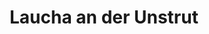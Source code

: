 ---
title: Laucha an der Unstrut
url: /laucha-an-der-unstrut/
latitude: 51.224
longitude: 11.664
---